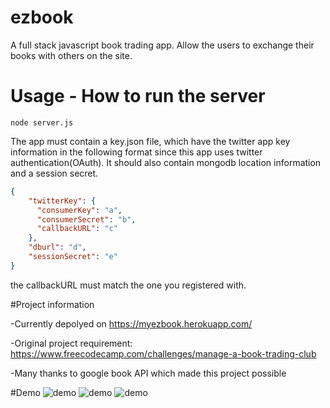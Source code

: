 # ezbook
A full stack javascript book trading app. Allow the users to exchange their books with others on the site.

# Usage - How to run the server
```
node server.js 
```

The app must contain a key.json file, which have the twitter app key information in the following format since this app uses twitter authentication(OAuth). It should also contain mongodb location information and a session secret.

```json
{
    "twitterKey": {
      "consumerKey": "a",
      "consumerSecret": "b",
      "callbackURL": "c"
    },
    "dburl": "d",
    "sessionSecret": "e"
}
```

the callbackURL must match the one you registered with.

#Project information

-Currently depolyed on https://myezbook.herokuapp.com/

-Original project requirement: https://www.freecodecamp.com/challenges/manage-a-book-trading-club

-Many thanks to google book API which made this project possible

#Demo
![demo](http://res.cloudinary.com/dqwyjnzgi/image/upload/v1473726479/0_trdngz.png)
![demo](http://res.cloudinary.com/dqwyjnzgi/image/upload/v1473726479/1_klefqr.png)
![demo](http://res.cloudinary.com/dqwyjnzgi/image/upload/v1473726479/2_dyxywh.png)
